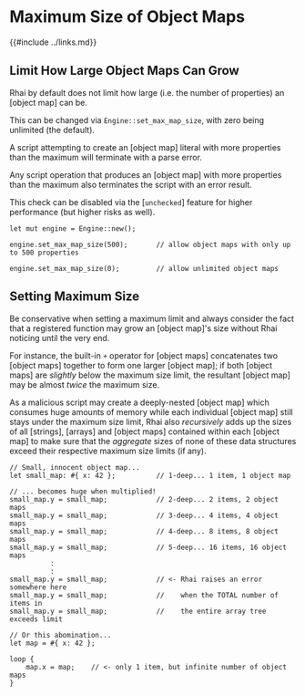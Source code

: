 Maximum Size of Object Maps
==========================

{{#include ../links.md}}


Limit How Large Object Maps Can Grow
-----------------------------------

Rhai by default does not limit how large (i.e. the number of properties) an [object map] can be.

This can be changed via `Engine::set_max_map_size`, with zero being unlimited (the default).

A script attempting to create an [object map] literal with more properties than the maximum will terminate with a parse error.

Any script operation that produces an [object map] with more properties than the maximum also terminates the script with an error result.

This check can be disabled via the [`unchecked`] feature for higher performance (but higher risks as well).

```rust,no_run
let mut engine = Engine::new();

engine.set_max_map_size(500);       // allow object maps with only up to 500 properties

engine.set_max_map_size(0);         // allow unlimited object maps
```


Setting Maximum Size
-------------------

Be conservative when setting a maximum limit and always consider the fact that a registered function
may grow an [object map]'s size without Rhai noticing until the very end.

For instance, the built-in `+` operator for [object maps] concatenates two [object maps] together to
form one larger [object map]; if both [object maps] are _slightly_ below the maximum size limit, the
resultant [object map] may be almost _twice_ the maximum size.

As a malicious script may create a deeply-nested [object map] which consumes huge amounts of memory
while each individual [object map] still stays under the maximum size limit, Rhai also _recursively_
adds up the sizes of all [strings], [arrays] and [object maps] contained within each [object map] to
make sure that the _aggregate_ sizes of none of these data structures exceed their respective
maximum size limits (if any).

```rust,no_run
// Small, innocent object map...
let small_map: #{ x: 42 };          // 1-deep... 1 item, 1 object map

// ... becomes huge when multiplied!
small_map.y = small_map;            // 2-deep... 2 items, 2 object maps
small_map.y = small_map;            // 3-deep... 4 items, 4 object maps
small_map.y = small_map;            // 4-deep... 8 items, 8 object maps
small_map.y = small_map;            // 5-deep... 16 items, 16 object maps
          :
          :
small_map.y = small_map;            // <- Rhai raises an error somewhere here
small_map.y = small_map;            //    when the TOTAL number of items in
small_map.y = small_map;            //    the entire array tree exceeds limit

// Or this abomination...
let map = #{ x: 42 };

loop {
    map.x = map;    // <- only 1 item, but infinite number of object maps
}
```

